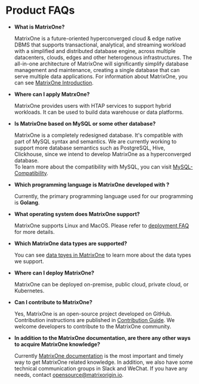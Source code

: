 # **Product FAQs**

* **What is MatrixOne?**

  MatrixOne is a future-oriented hyperconverged cloud & edge native DBMS that supports transactional, analytical, and streaming workload with a simplified and distributed database engine, across multiple datacenters, clouds, edges and other heterogenous infrastructures. The all-in-one architecture of MatrixOne will significantly simplify database management and maintenance, creating a single database that can serve multiple data applications.
  For information about MatrixOne, you can see [MatrixOne Introduction](../Overview/matrixone-introduction.md).

* **Where can I apply MatrxOne?**

  MatrixOne provides users with HTAP services to support hybrid workloads. It can be used to build data warehouse or data platforms.

* **Is MatrixOne based on MySQL or some other database?**

  MatrixOne is a completely redesigned database. It's compatible with part of MySQL syntax and semantics. We are currently working to support more database semantics such as PostgreSQL, Hive, Clickhouse, since we intend to develop MatrixOne as a hyperconverged database.  
  To learn more about the compatibility with MySQL, you can visit [MySQL-Compatibility](../Overview/mysql-compatibility.md).

* **Which programming language is MatrixOne developed with ?**

  Currently, the primary programming language used for our programming is **Golang**.

* **What operating system does MatrixOne support?**

  MatrixOne supports Linux and MacOS. Please refer to [deployment FAQ](deployment-faqs.md) for more details.

* **Which MatrixOne data types are supported?**

  You can see [data tpyes in MatrixOne](../Reference/Data-Types/data-types.md) to learn more about the data types we support.

* **Where can I deploy MatrixOne?**

  MatrixOne can be deployed on-premise, public cloud, private cloud, or Kubernetes.

* **Can I contribute to MatrixOne?**

  Yes, MatrixOne is an open-source project developed on GitHub. Contribution instructions are published in [Contribution Guide](../Contribution-Guide/make-your-first-contribution.md). We welcome developers to contribute to the MatrixOne community.

* **In addition to the MatrixOne documentation, are there any other ways to acquire MatrixOne knowledge?**

  Currently [MatrixOne documentation](https://docs.matrixorigin.io/) is the most important and timely way to get MatrixOne related knowledge. In addition, we also have some technical communication groups in Slack and WeChat. If you have any needs, contact [opensource@matrixorigin.io](mailto:opensource@matrixorigin.io).
